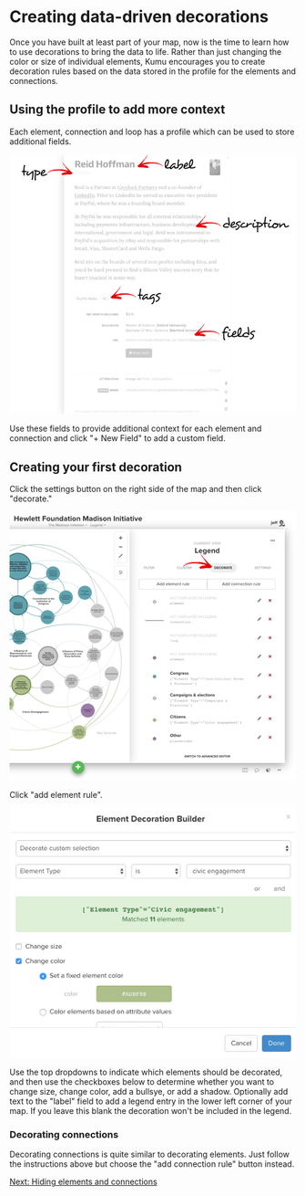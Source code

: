 # Creating data-driven decorations

Once you have built at least part of your map, now is the time to learn how to use decorations to bring the data to life. Rather than just changing the color or size of individual elements, Kumu encourages you to create decoration rules based on the data stored in the profile for the elements and connections.

## Using the profile to add more context

Each element, connection and loop has a profile which can be used to store additional fields.

<img src="/images/introduction-profile.png" class="plain">

Use these fields to provide additional context for each element and connection and click "+ New Field" to add a custom field.

## Creating your first decoration

Click the settings button on the right side of the map and then click "decorate."

<img src="/images/introduction-decorate-sidebar.png" class="plain" style="width: 600px;">

Click "add element rule".

![element decoration builder](../images/introduction-decorate.png)

Use the top dropdowns to indicate which elements should be decorated, and then use the checkboxes below to determine whether you want to change size, change color, add a bullsye, or add a shadow. Optionally add text to the "label" field to add a legend entry in the lower left corner of your map. If you leave this blank the decoration won't be included in the legend.

### Decorating connections

Decorating connections is quite similar to decorating elements. Just follow the instructions above but choose the "add connection rule" button instead.

<a class="btn" href="hiding-elements-connections.md">Next: Hiding elements and connections</a>
